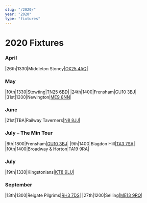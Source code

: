 ```yaml
---
slug: "/2020/"
year: "2020"
type: "fixtures"
---
```


# 2020 Fixtures

### April

|26th|1330|Middleton Stoney|<a href="https//goo.gl/maps/2oHFhgW7cVt">OX25 4AQ</a>|

### May

|10th|1330|Stowting|<a href="https//goo.gl/maps/5KNmaMe6Wb42">TN25 6BD</a>|
|24th|1400|Frensham|<a href="https//goo.gl/maps/xBUZvPU1vnK2">GU10 3BJ</a>|
|31st|1300|Newington|<a href="https//goo.gl/maps/2XwQKWc9brr">ME9 8NN</a>|

### June

|21st|TBA|Railway Taverners|<a href="https//goo.gl/maps/BuCf1MgUwJTViZ4YA">N8 8JJ</a>|

### July – The Min Tour

|8th|1800|Frensham|<a href="https//goo.gl/maps/xBUZvPU1vnK2">GU10 3BJ</a>|
|9th|1400|Blagdon Hill|<a href="https//goo.gl/maps/H6iLZLNcja12">TA3 7SA</a>|
|10th|1400|Broadway &amp; Horton|<a href="https//goo.gl/maps/hVamJL8if6v">TA19 9RA</a>|

### July

|19th|1330|Kingstonians|<a href="https//goo.gl/maps/4kwjPyThUMkyQfhe8">KT8 9LU</a>|

### September

|13th|1300|Reigate Pilgrims|<a href="https//goo.gl/maps/APtKSjuaQ5v">RH3 7DS</a>|
|27th|1200|Selling|<a href="https//goo.gl/maps/QeLhjBkEbJr">ME13 9RQ</a>|

